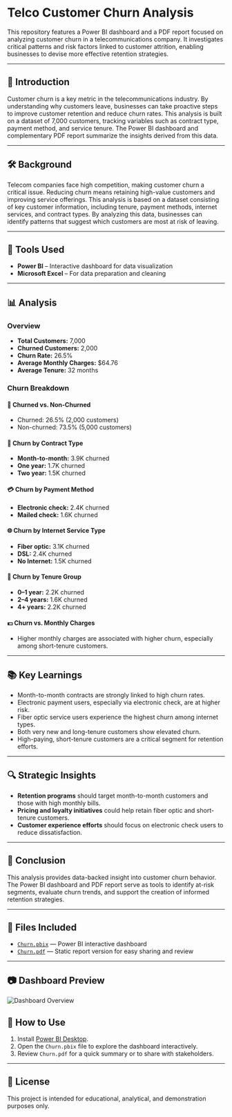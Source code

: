 # Telco Customer Churn Analysis

This repository features a Power BI dashboard and a PDF report focused on analyzing customer churn in a telecommunications company. It investigates critical patterns and risk factors linked to customer attrition, enabling businesses to devise more effective retention strategies.

---

## 📘 Introduction

Customer churn is a key metric in the telecommunications industry. By understanding why customers leave, businesses can take proactive steps to improve customer retention and reduce churn rates. This analysis is built on a dataset of 7,000 customers, tracking variables such as contract type, payment method, and service tenure. The Power BI dashboard and complementary PDF report summarize the insights derived from this data.

---

## 🛠️ Background

Telecom companies face high competition, making customer churn a critical issue. Reducing churn means retaining high-value customers and improving service offerings. This analysis is based on a dataset consisting of key customer information, including tenure, payment methods, internet services, and contract types. By analyzing this data, businesses can identify patterns that suggest which customers are most at risk of leaving.

---

## 🧰 Tools Used

- **Power BI** – Interactive dashboard for data visualization
- **Microsoft Excel** – For data preparation and cleaning

---

## 📊 Analysis

### Overview

- **Total Customers:** 7,000  
- **Churned Customers:** 2,000  
- **Churn Rate:** 26.5%  
- **Average Monthly Charges:** $64.76  
- **Average Tenure:** 32 months  

### Churn Breakdown

#### 🔄 Churned vs. Non-Churned
- Churned: 26.5% (2,000 customers)  
- Non-churned: 73.5% (5,000 customers)

#### 📑 Churn by Contract Type
- **Month-to-month:** 3.9K churned  
- **One year:** 1.7K churned  
- **Two year:** 1.5K churned

#### 💳 Churn by Payment Method
- **Electronic check:** 2.4K churned  
- **Mailed check:** 1.6K churned

#### 🌐 Churn by Internet Service Type
- **Fiber optic:** 3.1K churned  
- **DSL:** 2.4K churned  
- **No Internet:** 1.5K churned

#### 📅 Churn by Tenure Group
- **0–1 year:** 2.2K churned  
- **2–4 years:** 1.6K churned  
- **4+ years:** 2.2K churned

#### 💵 Churn vs. Monthly Charges
- Higher monthly charges are associated with higher churn, especially among short-tenure customers.

---

## 📚 Key Learnings

- Month-to-month contracts are strongly linked to high churn rates.
- Electronic payment users, especially via electronic check, are at higher risk.
- Fiber optic service users experience the highest churn among internet types.
- Both very new and long-tenure customers show elevated churn.
- High-paying, short-tenure customers are a critical segment for retention efforts.

---

## 🔍 Strategic Insights

- **Retention programs** should target month-to-month customers and those with high monthly bills.
- **Pricing and loyalty initiatives** could help retain fiber optic and short-tenure customers.
- **Customer experience efforts** should focus on electronic check users to reduce dissatisfaction.

---

## 🏁 Conclusion

This analysis provides data-backed insight into customer churn behavior. The Power BI dashboard and PDF report serve as tools to identify at-risk segments, evaluate churn trends, and support the creation of informed retention strategies.

---

## 📁 Files Included

- [`Churn.pbix`](Churn.pbix) — Power BI interactive dashboard  
- [`Churn.pdf`](Churn.pdf) — Static report version for easy sharing and review

---

## 📷 Dashboard Preview

![Dashboard Overview]()


## 📌 How to Use

1. Install [Power BI Desktop](https://powerbi.microsoft.com/desktop/).
2. Open the `Churn.pbix` file to explore the dashboard interactively.
3. Review `Churn.pdf` for a quick summary or to share with stakeholders.

---

## 📝 License

This project is intended for educational, analytical, and demonstration purposes only.
